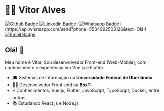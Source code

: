 # :man_technologist: Vitor Alves

[![Github Badge](https://img.shields.io/badge/-Github-000?style=flat-square&logo=Github&logoColor=white&link=https://github.com/VitorAlves02)](https://github.com/VitorAlves02)
[![Linkedin Badge](https://img.shields.io/badge/-LinkedIn-blue?style=flat-square&logo=Linkedin&logoColor=white&link=https://www.linkedin.com/in/vitor-ac/)](https://www.linkedin.com/in/vitor-ac/)
[![Whatsapp Badge](https://img.shields.io/badge/-Whatsapp-4CA143?style=flat-square&labelColor=4CA143&logo=whatsapp&logoColor=white&link=https://api.whatsapp.com/send?phone=5534992503126&text=Olá!)](https://api.whatsapp.com/send?phone=5534992503126&text=Olá!)
[![Email Badge](https://img.shields.io/badge/email-CWA%20team-green?logo=mail.ru&style=flat-square&logoColor=white&link=mailto:vitor.alves99@hotmail.com)](mailto:vitor.alves99@hotmail.com)

## Olá! 👋

Meu nome é Vitor, Sou desenvolvedor Front-end (Web-Mobile), com conhecimento e experiência em Vue.js e Flutter.

- :mortar_board: Sistemas de Informação na **Universidade Federal de Uberlândia**
- :office_worker: Desenvolvedor Front-end na **BoxTi**
- :zap: Conhecimentos: Vue.js, Flutter, JavaScript, TypeScript, Docker, entre outras.
- :books: Estudando React.js e Node.js

